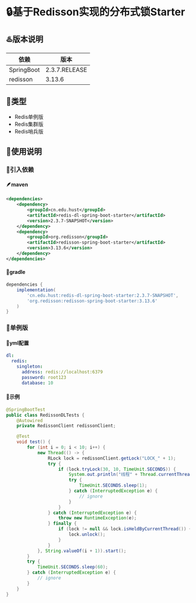 # 🔒基于Redisson实现的分布式锁Starter

## ♨️版本说明
| 依赖         | 版本            |
|------------|---------------|
| SpringBoot | 2.3.7.RELEASE |
| redisson   | 3.13.6        |

## 🍂类型
+ Redis单例版
+ Redis集群版
+ Redis哨兵版

## 📖使用说明
### 🐾引入依赖
#### 🪶maven
```xml
<dependencies>
    <dependency>
        <groupId>cn.edu.hust</groupId>
        <artifactId>redis-dl-spring-boot-starter</artifactId>
        <version>2.3.7-SNAPSHOT</version>
    </dependency>
    <dependency>
        <groupId>org.redisson</groupId>
        <artifactId>redisson-spring-boot-starter</artifactId>
        <version>3.13.6</version>
    </dependency>
</dependencies>
```

#### 🐘gradle
```groovy
dependencies {
    implementation(
        'cn.edu.hust:redis-dl-spring-boot-starter:2.3.7-SNAPSHOT',
        'org.redisson:redisson-spring-boot-starter:3.13.6'
    )
}
```

### 🌹单例版
#### 📝yml配置
```yaml
dl:
  redis:
    singleton:
      address: redis://localhost:6379
      password: root123
      database: 10
```

#### 🎉示例
```java
@SpringBootTest
public class RedissonDLTests {
    @Autowired
    private RedissonClient redissonClient;

    @Test
    void test() {
        for (int i = 0; i < 10; i++) {
            new Thread(() -> {
                RLock lock = redissonClient.getLock("LOCK_" + 1);
                try {
                    if (lock.tryLock(30, 10, TimeUnit.SECONDS)) {
                        System.out.println("线程" + Thread.currentThread().getName() + "获取锁");
                        try {
                            TimeUnit.SECONDS.sleep(1);
                        } catch (InterruptedException e) {
                            // ignore
                        }
                    }
                } catch (InterruptedException e) {
                    throw new RuntimeException(e);
                } finally {
                    if (lock != null && lock.isHeldByCurrentThread()) {
                        lock.unlock();
                    }
                }
            }, String.valueOf(i + 1)).start();
        }
        try {
            TimeUnit.SECONDS.sleep(60);
        } catch (InterruptedException e) {
            // ignore
        }
    }
}
```
